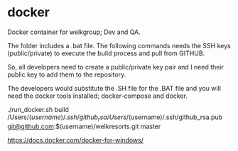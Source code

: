 # docker
Docker container for welkgroup; Dev and QA.

The folder includes a .bat file. The following commands needs the SSH keys (public/private) to execute the build process and pull from GITHUB. 

So, all developers need to create a public/private key pair and I need their public key to add them to the repository. 

The developers would substitute the .SH file for the .BAT file and you will need the docker tools installed; docker-compose and docker.

./run_docker.sh build /Users/$(username)/.ssh/github_rsa /Users/$(username)/.ssh/github_rsa.pub git@github.com:$(username)/welkresorts.git master

https://docs.docker.com/docker-for-windows/ 
